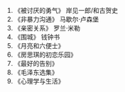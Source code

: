 1. 《被讨厌的勇气》 岸见一郎/和古贺史
2. 《非暴力沟通》 马歇尔·卢森堡
3. 《亲密关系》 罗兰·米勒
4. 《围城》 钱钟书
5. 《月亮和六便士》
6. 《房思琪的初恋乐园》
7. 《最好的告别》
8. 《毛泽东选集》
9. 《心理学与生活》